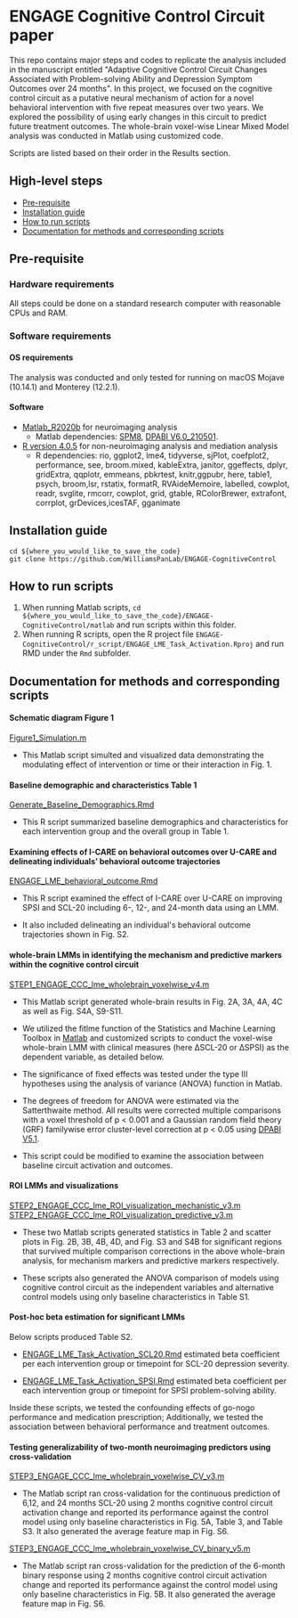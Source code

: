# ENGAGE Cognitive Control Circuit paper

This repo contains major steps and codes to replicate the analysis included in the manuscript entitled "Adaptive Cognitive Control Circuit Changes Associated with Problem-solving Ability and Depression Symptom Outcomes over 24 months". In this project, we focused on the cognitive control circuit as a putative neural mechanism of action for a novel behavioral intervention with five repeat measures over two years. We explored the possibility of using early changes in this circuit to predict future treatment outcomes. The whole-brain voxel-wise Linear Mixed Model analysis was conducted in Matlab using customized code. 

Scripts are listed based on their order in the Results section.


## High-level steps
- [Pre-requisite](#pre-requisite)
- [Installation guide](#Installation-guide)
- [How to run scripts](#How-to-run-scripts)
- [Documentation for methods and corresponding scripts](#Documentation-for-methods-and-corresponding-scripts)


## Pre-requisite
### Hardware requirements
All steps could be done on a standard research computer with reasonable CPUs and RAM.

### Software requirements

#### OS requirements

The analysis was conducted and only tested for running on macOS Mojave (10.14.1) and Monterey (12.2.1).

#### Software
- [Matlab_R2020b](https://www.mathworks.com/products/new_products/release2020b.html) for neuroimaging analysis
  -  Matlab dependencies: [SPM8](https://www.fil.ion.ucl.ac.uk/spm/software/spm8/), [DPABI V6.0_210501](http://rfmri.org/content/dpabi-v60-and-dpabinet-v10-were-released).
- [R version 4.0.5](https://www.r-project.org/) for non-neuroimaging analysis and mediation analysis
  - R dependencies: rio, ggplot2, lme4, tidyverse, sjPlot, coefplot2, performance, see, broom.mixed, kableExtra, janitor, ggeffects, dplyr, gridExtra, qqplotr, emmeans, pbkrtest, knitr,ggpubr, here, table1, psych, broom,lsr, rstatix, formatR, RVAideMemoire, labelled, cowplot, readr, svglite, rmcorr, cowplot, grid, gtable, RColorBrewer, extrafont, corrplot, grDevices,icesTAF, gganimate

## Installation guide
  ```
  cd ${where_you_would_like_to_save_the_code}
  git clone https://github.com/WilliamsPanLab/ENGAGE-CognitiveControl
  ```
  
## How to run scripts
  1. When running Matlab scripts, `cd ${where_you_would_like_to_save_the_code}/ENGAGE-CognitiveControl/matlab` and run scripts within this folder.
  2. When running R scripts, open the R project file `ENGAGE-CognitiveControl/r_script/ENGAGE_LME_Task_Activation.Rproj` and run RMD under the `Rmd` subfolder.
  

## Documentation for methods and corresponding scripts  

#### Schematic diagram Figure 1
  
  [Figure1_Simulation.m](https://github.com/WilliamsPanLab/ENGAGE-CognitiveControl/blob/383702627a7a52139e8558ab67e68e19692c61f6/matlab/Figure1_Simulation.m) 

- This Matlab script simulted and visualized data demonstrating the modulating effect of intervention or time or their interaction in Fig. 1.

#### Baseline demographic and characteristics Table 1

  [Generate_Baseline_Demographics.Rmd](https://github.com/WilliamsPanLab/ENGAGE-CognitiveControl/blob/13928c1f5a0de9e3a4bebac7b93c48de1789545d/r_script/Rmd/Generate_Baseline_Demographics.Rmd)

- This R script summarized baseline demographics and characteristics for each intervention group and the overall group in Table 1.

#### Examining effects of I-CARE on behavioral outcomes over U-CARE and delineating individuals’ behavioral outcome trajectories

  [ENGAGE_LME_behavioral_outcome.Rmd](https://github.com/WilliamsPanLab/ENGAGE-CognitiveControl/blob/13928c1f5a0de9e3a4bebac7b93c48de1789545d/r_script/Rmd/ENGAGE_LME_behavioral_outcome.Rmd)

  - This R script examined the effect of I-CARE over U-CARE on improving SPSI and SCL-20 including 6-, 12-, and 24-month data using an LMM. 

  - It also included delineating an individual's behavioral outcome trajectories shown in Fig. S2.

#### whole-brain LMMs in identifying the mechanism and predictive markers within the cognitive control circuit

  [STEP1_ENGAGE_CCC_lme_wholebrain_voxelwise_v4.m](https://github.com/WilliamsPanLab/ENGAGE-CognitiveControl/blob/1dba4b68dd7b179ed775846183ba001b1fe29ead/matlab/STEP1_ENGAGE_CCC_lme_wholebrain_voxelwise_v4.m)

  - This Matlab script generated whole-brain results in Fig. 2A, 3A, 4A, 4C as well as Fig. S4A, S9-S11.
  
  - We utilized the fitlme function of the Statistics and Machine Learning Toolbox in [Matlab](https://www.mathworks.com/products/matlab.html) and customized scripts to conduct the voxel-wise whole-brain LMM with clinical measures (here ∆SCL-20 or ∆SPSI) as the dependent variable, as detailed below. 
  
  - The significance of fixed effects was tested under the type III hypotheses using the analysis of variance (ANOVA) function in Matlab. 
  
  - The degrees of freedom for ANOVA were estimated via the Satterthwaite method. All results were corrected multiple comparisons with a voxel threshold of p < 0.001 and a Gaussian random field theory (GRF) familywise error cluster-level correction at p < 0.05 using [DPABI V5.1](http://rfmri.org/dpabi).
  - This script could be modified to examine the association between baseline circuit activation and outcomes.

#### ROI LMMs and visualizations

  [STEP2_ENGAGE_CCC_lme_ROI_visualization_mechanistic_v3.m](https://github.com/WilliamsPanLab/ENGAGE-CognitiveControl/blob/1dba4b68dd7b179ed775846183ba001b1fe29ead/matlab/STEP2_ENGAGE_CCC_lme_ROI_visualization_mechanistic_v3.m) 
  [STEP2_ENGAGE_CCC_lme_ROI_visualization_predictive_v3.m](https://github.com/WilliamsPanLab/ENGAGE-CognitiveControl/blob/1dba4b68dd7b179ed775846183ba001b1fe29ead/matlab/STEP2_ENGAGE_CCC_lme_ROI_visualization_predictive_v3.m) 

  - These two Matlab scripts generated statistics in Table 2 and scatter plots in Fig. 2B, 3B, 4B, 4D, and Fig. S3 and S4B for significant regions that survived multiple comparison corrections in the above whole-brain analysis, for mechanism markers and predictive markers respectively.
  
  - These scripts also generated the ANOVA comparison of models using cognitive control circuit as the independent variables and alternative control models using only baseline characteristics in Table S1.

#### Post-hoc beta estimation for significant LMMs

  Below scripts produced Table S2.

  - [ENGAGE_LME_Task_Activation_SCL20.Rmd](https://github.com/WilliamsPanLab/ENGAGE-CognitiveControl/blob/27a7f97ab58e6f34e76927dd28d81122380142b7/r_script/Rmd/ENGAGE_LME_Task_Activation_SCL20.Rmd) estimated beta coefficient per each intervention group or timepoint for SCL-20 depression severity.
  
  - [ENGAGE_LME_Task_Activation_SPSI.Rmd](https://github.com/WilliamsPanLab/ENGAGE-CognitiveControl/blob/27a7f97ab58e6f34e76927dd28d81122380142b7/r_script/Rmd/ENGAGE_LME_Task_Activation_SPSI.Rmd) estimated beta coefficient per each intervention group or timepoint for SPSI problem-solving ability.

 Inside these scripts, we tested the confounding effects of go-nogo performance and medication prescription; Additionally, we tested the association between behavioral performance and treatment outcomes.

#### Testing generalizability of two-month neuroimaging predictors using cross-validation

  [STEP3_ENGAGE_CCC_lme_wholebrain_voxelwise_CV_v3.m](https://github.com/WilliamsPanLab/ENGAGE-CognitiveControl/blob/1dba4b68dd7b179ed775846183ba001b1fe29ead/matlab/STEP3_ENGAGE_CCC_lme_wholebrain_voxelwise_CV_v3.m)

  - The Matlab script ran cross-validation for the continuous prediction of 6,12, and 24 months SCL-20 using 2 months cognitive control circuit activation change and reported its performance against the control model using only baseline characteristics in Fig. 5A, Table 3, and Table S3. It also generated the average feature map in Fig. S6.

  [STEP3_ENGAGE_CCC_lme_wholebrain_voxelwise_CV_binary_v5.m](https://github.com/WilliamsPanLab/ENGAGE-CognitiveControl/blob/1dba4b68dd7b179ed775846183ba001b1fe29ead/matlab/STEP3_ENGAGE_CCC_lme_wholebrain_voxelwise_CV_binary_v5.m)

  - The Matlab script ran cross-validation for the prediction of the 6-month binary response using 2 months cognitive control circuit activation change and reported its performance against the control model using only baseline characteristics in Fig. 5B. It also generated the average feature map in Fig. S6.


